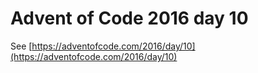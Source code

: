 # Advent of Code 2016 day 10

See [https://adventofcode.com/2016/day/10](https://adventofcode.com/2016/day/10)
